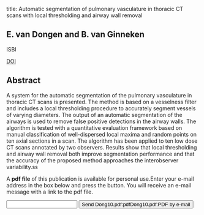 title: Automatic segmentation of pulmonary vasculature in thoracic CT scans with local thresholding and airway wall removal

## E. van Dongen and B. van Ginneken
ISBI

<a href="https://doi.org/10.1109/ISBI.2010.5490088">DOI</a>

## Abstract
A system for the automatic segmentation of the pulmonary vasculature in thoracic CT scans is presented. The method is based on a vesselness filter and includes a local thresholding procedure to accurately segment vessels of varying diameters. The output of an automatic segmentation of the airways is used to remove false positive detections in the airway walls. The algorithm is tested with a quantitative evaluation framework based on manual classification of well-dispersed local maxima and random points on ten axial sections in a scan. The algorithm has been applied to ten low dose CT scans annotated by two observers. Results show that local thresholding and airway wall removal both improve segmentation performance and that the accuracy of the proposed method approaches the interobserver variability.ss

A <b>pdf file</b> of this publication is available for personal use.Enter your e-mail address in the box below and press the button. You will receive an e-mail message with a link to the pdf file.
<form action="sender.php">  <input type="text" name="email">  <input type="submit" value="Send Dong10.pdf:pdfDong10.pdf:PDF by e-mail"></form>